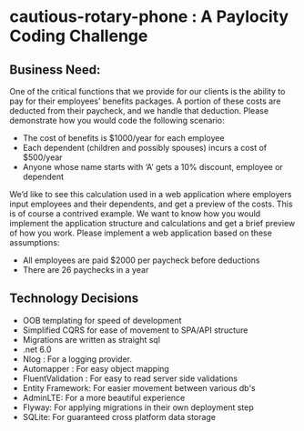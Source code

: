 # <b>cautious-rotary-phone</b> : A Paylocity Coding Challenge



## Business Need:
One of the critical functions that we provide for our clients is the ability to pay for their employees’ benefits
packages. A portion of these costs are deducted from their paycheck, and we handle that deduction. Please
demonstrate how you would code the following scenario:

 - The cost of benefits is $1000/year for each employee
 - Each dependent (children and possibly spouses) incurs a cost of $500/year
 - Anyone whose name starts with ‘A’ gets a 10% discount, employee or dependent


We’d like to see this calculation used in a web application where employers input employees and their
dependents, and get a preview of the costs. This is of course a contrived example. We want to know how you
would implement the application structure and calculations and get a brief preview of how you work.
Please implement a web application based on these assumptions:
 - All employees are paid $2000 per paycheck before deductions
 - There are 26 paychecks in a year



## Technology Decisions

- OOB templating for speed of development
- Simplified CQRS for ease of movement to SPA/API structure
- Migrations are written as straight sql
- .net 6.0 
- Nlog : For a logging provider. 
- Automapper : For easy object mapping
- FluentValidation : For easy to read server side validations 
- Entity Framework: For easier movement between various db's 
- AdminLTE:  For a more beautiful experience
- Flyway: For applying migrations in their own deployment step
- SQLite: For guaranteed cross platform data storage
 

